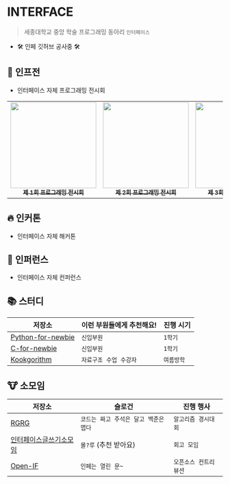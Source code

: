 # INTERFACE
> 세종대학교 중앙 학술 프로그래밍 동아리 `인터페이스`


- 🛠 인페 깃허브 공사중 🛠


## 🌊 인프전
- 인터페이스 자체 프로그래밍 전시회

<table>
  <tr>
     <td align="center"><a href="#"><img src="https://www.notion.so/image/https%3A%2F%2Fs3-us-west-2.amazonaws.com%2Fsecure.notion-static.com%2Fc2a2c172-ec9d-42ca-829d-e5d010ac8667%2FUntitled.png?table=block&id=bce4e21b-5f51-40cb-8ad4-4a9bbc06cf11&spaceId=589524b2-3305-43e8-8bd1-e5ef38e06a7e&width=2000&userId=23bd4e95-1359-422d-aa8a-ff6ef73b3eb8&cache=v2" width="200px;" alt=""/><br/><sub><b>제 1회 프로그래밍 전시회</b></sub></a><br/></td>
     <td align="center"><a href="https://github.com/2018-Interface-Programming-Exhibition"><img src="https://www.notion.so/image/https%3A%2F%2Fs3-us-west-2.amazonaws.com%2Fsecure.notion-static.com%2F464af54a-a686-4735-ad2b-c613ca5c21cf%2FUntitled.png?table=block&id=44234db5-64d0-4c2b-bf90-361b44141b41&spaceId=589524b2-3305-43e8-8bd1-e5ef38e06a7e&width=2000&userId=23bd4e95-1359-422d-aa8a-ff6ef73b3eb8&cache=v2" width="200px;" alt=""/><br/><sub><b>제 2회 프로그래밍 전시회</b></sub></a><br/></td>
     <td align="center"><a href="#"><img src="https://user-images.githubusercontent.com/41139770/178262107-b308d329-3aeb-4cd1-8b85-86e186c75671.png" width="200px;" alt=""/><br/><sub><b>제 3회 프로그래밍 전시회</b></sub></a><br/></td>
     <td align="center"><a href="#"><img src="https://scontent-ssn1-1.cdninstagram.com/v/t51.2885-15/226177766_411035310329323_8539365022888811785_n.jpg?stp=dst-jpg_e35&_nc_ht=scontent-ssn1-1.cdninstagram.com&_nc_cat=107&_nc_ohc=BvXez8OMXugAX_gvDtu&edm=ALQROFkBAAAA&ccb=7-5&ig_cache_key=MjYyODMxNzg2MjI0MDkzNTYwNQ%3D%3D.2-ccb7-5&oh=00_AT9fT0PYVM0uuGCXcLkdNSHfLmxMDPjGdiz4gP0lMBMD-w&oe=62D32314&_nc_sid=30a2ef" width="200px;" alt=""/><br/><sub><b>제 4회 프로그래밍 전시회</b></sub></a><br/></td>
  </tr>

</table>


## 🔥 인커톤
- 인터페이스 자체 해커톤

## 💖 인퍼런스
- 인터페이스 자체 컨퍼런스


## 📚 스터디


| 저장소 | 이런 부원들에게 추천해요! | 진행 시기 |
| --- | --- | --- |
| [Python-for-newbie](https://github.com/sejonginterface/Python-for-newbie) | `신입부원` | `1학기` |
| [C-for-newbie](https://github.com/sejonginterface/C-for-newbie) | `신입부원` | `1학기` |
| [Kookgorithm](https://github.com/sejonginterface/Kookgorithm) | `자료구조 수업 수강자` | `여름방학` |


## 🐮 소모임

| 저장소 | 슬로건 | 진행 행사 |
| --- | --- | --- |
| [RGRG](https://github.com/sejonginterface/RGRG) | `코드는 짜고 주석은 달고 백준은 맵다` | `알고리즘 경시대회` |
| [인터페이스글쓰기소모임](https://github.com/sejonginterface/InterfaceWritingCircle) |  `몰?루` (추천 받아요) | `회고 모임` |
| [Open-IF](https://github.com/sejonginterface/Open-IF) | `인페는 열린 문~` | `오픈소스 컨트리뷰션` | 